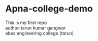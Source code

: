 # Apna-college-demo
This is my first repo
<br>
author-tarun kumar gangwar
<br>
abes engineering college (tarun)

